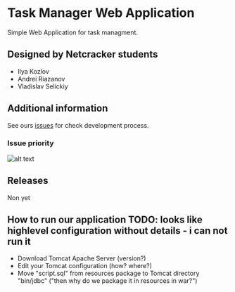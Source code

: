 # Task Manager Web Application

Simple Web Application for task managment.

## Designed by Netcracker students
  - Ilya Kozlov
  - Andrei Riazanov
  - Vladislav Selickiy
  
## Additional information  

See ours [issues](https://github.com/Desire456/task-manager-web-app/issues) for check development process.

### Issue priority

![alt text](https://user-images.githubusercontent.com/33430830/73350679-ef98e300-42a6-11ea-8093-a34c6d227afc.png "Issue priority")

## Releases

Non yet

## How to run our application TODO: looks like highlevel configuration without details - i can not run it 
 - Download Tomcat Apache Server (version?)
 - Edit your Tomcat configuration (how? where?)
 - Move "script.sql" from resources package to Tomcat directory "bin/jdbc" ("then why do we package it in resources in war?")
